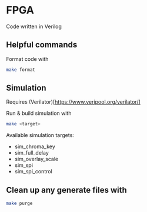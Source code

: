# FPGA

Code written in Verilog

## Helpful commands

Format code with
```bash
make format
```

## Simulation

Requires (Verilator)[https://www.veripool.org/verilator/]

Run & build simulation with
```bash
make <target>
```

Available simulation targets:
 - sim_chroma_key 
 - sim_full_delay
 - sim_overlay_scale
 - sim_spi
 - sim_spi_control
 
## Clean up any generate files with
```bash
make purge
```
